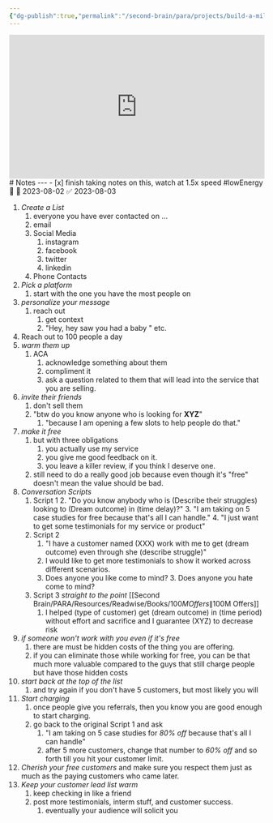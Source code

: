 ```yaml
---
{"dg-publish":true,"permalink":"/second-brain/para/projects/build-a-million-dollar-business/generating-leads/alex-hormozi/","noteIcon":"","updated":"2024-08-21T16:51:49.539-07:00"}
---
```



<iframe src="https://www.youtube.com/embed/w7g08dVTwaE" title="" style="width:100%; aspect-ratio:16/9" loading="lazy" frameborder="0" allow="accelerometer; autoplay; clipboard-write; encrypted-media; gyroscope; picture-in-picture; web-share" allowfullscreen></iframe>
# Notes
---
- [x] finish taking notes on this, watch at 1.5x speed #lowEnergy 🔼 📅 2023-08-02 ✅ 2023-08-03

1. *Create a List*
	1. everyone you have ever contacted on ...
	1. email
	2. Social Media
		1. instagram
		2. facebook
		3. twitter
		4. linkedin
	3. Phone Contacts 
2. *Pick a platform*
	1. start with the one you have the most people on
3. *personalize your message*
	1. reach out
		1. get context
		2. "Hey, hey saw you had a baby " etc.
4. Reach out to 100 people a day
5. *warm them up*
	1. ACA
		1. acknowledge something about them
		2. compliment it
		3. ask a question related to them that will lead into the service that you are selling.
6. *invite their friends*
	1. don't sell them
	2. "btw do you know anyone who is looking for **XYZ**"
		1. "because I am opening a few slots to help people do that."
7. *make it free*
	1. but with three obligations
		1. you actually use my service
		2. you give me good feedback on it.
		3. you leave a killer review, if you think I deserve one.
	2. still need to do a really good job because even though it's "free" doesn't mean the value should be bad.
8. *Conversation Scripts*
	1. Script 1 
		2. "Do you know anybody who is (Describe their struggles) looking to (Dream outcome) in (time delay)?"
		3.  "I am taking on 5 case studies for free because that's all I can handle."
		4. "I just want to get some testimonials for my service or product"
	5. Script 2
		1. "I have a customer named (XXX) work with me to get (dream outcome) even through she (describe struggle)"
		2. I would like to get more testimonials to show it worked across different scenarios.
		3. Does anyone you like come to mind?
			3. Does anyone you hate come to mind?
	6. Script 3 *straight to the point*  [[Second Brain/PARA/Resources/Readwise/Books/$100M Offers\|$100M Offers]]
		1. I helped (type of customer) get (dream outcome) in (time period) without effort and sacrifice and I guarantee (XYZ) to decrease risk
7. *if someone won't work with you even if it's free*
	1. there are must be hidden costs of the thing you are offering.
	2. if you can eliminate those while working for free, you can be that much more valuable compared to the guys that still charge people but have those hidden costs
8. *start back at the top of the list*
	1. and try again if you don't have 5 customers, but most likely you will
9. *Start charging*
	1. once people give you referrals, then you know you are good enough to start charging.
	2. go back to the original Script 1 and ask
		1. "I am taking on 5 case studies for *80% off*  because that's all I can handle"
		2. after 5 more customers, change that number to *60% off* and so forth till you hit your customer limit.
10. *Cherish your free customers* and make sure you respect them just as much as the paying customers who came later.
11. *Keep your customer lead list warm*
	1. keep checking in like a friend
	2. post more testimonials, interm stuff, and customer success.
		1. eventually your audience will solicit you

